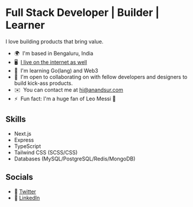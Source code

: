 # Full Stack Developer | Builder | Learner

I love building products that bring value.

- 🌍  I'm based in Bengaluru, India
- 🖥️  [I live on the internet as well](https://anandsur.com)
- 🧠  I'm learning Go(lang) and Web3
- 🤝  I'm open to collaborating on with fellow developers and designers to build kick-ass products.
- ✉️  You can contact me at [hi@anandsur.com](mailto:hi@anandsur.com)
- ⚡  Fun fact: I'm a huge fan of Leo Messi 🐐

## Skills

- Next.js
- Express
- TypeScript
- Tailwind CSS (SCSS/CSS)
- Databases (MySQL/PostgreSQL/Redis/MongoDB)

## Socials

- 🐥 [Twitter](https://www.twitter.com/spiritanand)
- 💼 [LinkedIn](https://www.linkedin.com/in/spiritanand/)
